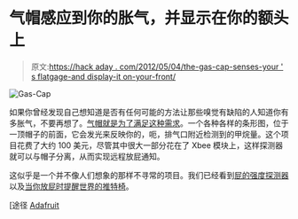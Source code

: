 # 气帽感应到你的胀气，并显示在你的额头上

> 原文:[https://hack aday . com/2012/05/04/the-gas-cap-senses-your ' s flatgage-and display-it on-your-front/](https://hackaday.com/2012/05/04/the-gas-cap-senses-your-flatulence-and-displays-it-on-your-forehead/)

![](../Images/725bdc67e718757964885fae36b51b2c.png "Gas-Cap")

如果你曾经发现自己想知道是否有任何可能的方法让那些嗅觉有缺陷的人知道你有多胀气，不要再想了。[气帽就是为了满足这种需求](http://www.instructables.com/id/Gas-Cap/)。一个各种各样的条形图，位于一顶帽子的前面，它会发光来反映你的，呃，排气口附近检测到的甲烷量。这个项目花费了大约 100 美元，尽管其中很大一部分花在了 Xbee 模块上，这样探测器就可以与帽子分离，从而实现远程放屁通知。

这似乎是一个并不像人们想象的那样不寻常的项目。我们已经看到[屁的强度探测器](http://hackaday.com/2009/05/08/fart-intensity-detector/)以及[当你放屁时提醒世界的推特椅](http://hackaday.com/2009/04/13/twittering-toots-a-chairs-perspective/)。

[途径 [Adafruit](http://www.adafruit.com/blog/2012/05/02/gas-cap/)